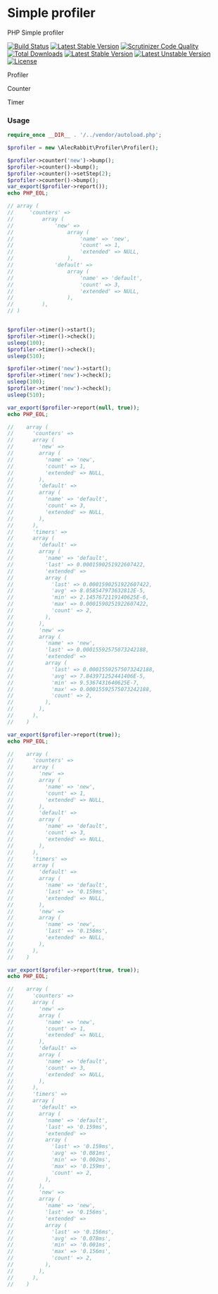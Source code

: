 # Simple profiler

PHP Simple profiler 

[![Build Status](https://travis-ci.com/alecrabbit/php-simple-profiler.svg?branch=master)](https://travis-ci.com/alecrabbit/php-simple-profiler)
[![Latest Stable Version](https://poser.pugx.org/alecrabbit/php-simple-profiler/v/stable)](https://packagist.org/packages/alecrabbit/php-simple-profiler)
[![Scrutinizer Code Quality](https://scrutinizer-ci.com/g/alecrabbit/php-simple-profiler/badges/quality-score.png?b=master)](https://scrutinizer-ci.com/g/alecrabbit/php-simple-profiler/?branch=master)
[![Total Downloads](https://poser.pugx.org/alecrabbit/php-simple-profiler/downloads)](https://packagist.org/packages/alecrabbit/php-simple-profiler)
[![Latest Stable Version](https://img.shields.io/packagist/v/alecrabbit/php-simple-profiler.svg)](https://packagist.org/packages/alecrabbit/php-simple-profiler)
[![Latest Unstable Version](https://poser.pugx.org/alecrabbit/php-simple-profiler/v/unstable)](https://packagist.org/packages/alecrabbit/php-simple-profiler)
[![License](https://poser.pugx.org/alecrabbit/php-simple-profiler/license)](https://packagist.org/packages/alecrabbit/php-simple-profiler)

Profiler

Counter

Timer

### Usage

```php
require_once __DIR__ . '/../vendor/autoload.php';

$profiler = new \AlecRabbit\Profiler\Profiler();

$profiler->counter('new')->bump();
$profiler->counter()->bump();
$profiler->counter()->setStep(2);
$profiler->counter()->bump();
var_export($profiler->report());
echo PHP_EOL;

// array (
//     'counters' =>
//         array (
//             'new' =>
//                 array (
//                     'name' => 'new',
//                     'count' => 1,
//                     'extended' => NULL,
//                 ),
//             'default' =>
//                 array (
//                     'name' => 'default',
//                     'count' => 3,
//                     'extended' => NULL,
//                 ),
//         ),
// )


$profiler->timer()->start();
$profiler->timer()->check();
usleep(100);
$profiler->timer()->check();
usleep(510);

$profiler->timer('new')->start();
$profiler->timer('new')->check();
usleep(100);
$profiler->timer('new')->check();
usleep(510);

var_export($profiler->report(null, true));
echo PHP_EOL;

//    array (
//      'counters' => 
//      array (
//        'new' => 
//        array (
//          'name' => 'new',
//          'count' => 1,
//          'extended' => NULL,
//        ),
//        'default' => 
//        array (
//          'name' => 'default',
//          'count' => 3,
//          'extended' => NULL,
//        ),
//      ),
//      'timers' => 
//      array (
//        'default' => 
//        array (
//          'name' => 'default',
//          'last' => 0.0001590251922607422,
//          'extended' => 
//          array (
//            'last' => 0.0001590251922607422,
//            'avg' => 8.058547973632812E-5,
//            'min' => 2.1457672119140625E-6,
//            'max' => 0.0001590251922607422,
//            'count' => 2,
//          ),
//        ),
//        'new' => 
//        array (
//          'name' => 'new',
//          'last' => 0.00015592575073242188,
//          'extended' => 
//          array (
//            'last' => 0.00015592575073242188,
//            'avg' => 7.843971252441406E-5,
//            'min' => 9.5367431640625E-7,
//            'max' => 0.00015592575073242188,
//            'count' => 2,
//          ),
//        ),
//      ),
//    )

var_export($profiler->report(true));
echo PHP_EOL;

//    array (
//      'counters' => 
//      array (
//        'new' => 
//        array (
//          'name' => 'new',
//          'count' => 1,
//          'extended' => NULL,
//        ),
//        'default' => 
//        array (
//          'name' => 'default',
//          'count' => 3,
//          'extended' => NULL,
//        ),
//      ),
//      'timers' => 
//      array (
//        'default' => 
//        array (
//          'name' => 'default',
//          'last' => '0.159ms',
//          'extended' => NULL,
//        ),
//        'new' => 
//        array (
//          'name' => 'new',
//          'last' => '0.156ms',
//          'extended' => NULL,
//        ),
//      ),
//    )

var_export($profiler->report(true, true));
echo PHP_EOL;

//    array (
//      'counters' => 
//      array (
//        'new' => 
//        array (
//          'name' => 'new',
//          'count' => 1,
//          'extended' => NULL,
//        ),
//        'default' => 
//        array (
//          'name' => 'default',
//          'count' => 3,
//          'extended' => NULL,
//        ),
//      ),
//      'timers' => 
//      array (
//        'default' => 
//        array (
//          'name' => 'default',
//          'last' => '0.159ms',
//          'extended' => 
//          array (
//            'last' => '0.159ms',
//            'avg' => '0.081ms',
//            'min' => '0.002ms',
//            'max' => '0.159ms',
//            'count' => 2,
//          ),
//        ),
//        'new' => 
//        array (
//          'name' => 'new',
//          'last' => '0.156ms',
//          'extended' => 
//          array (
//            'last' => '0.156ms',
//            'avg' => '0.078ms',
//            'min' => '0.001ms',
//            'max' => '0.156ms',
//            'count' => 2,
//          ),
//        ),
//      ),
//    )
```